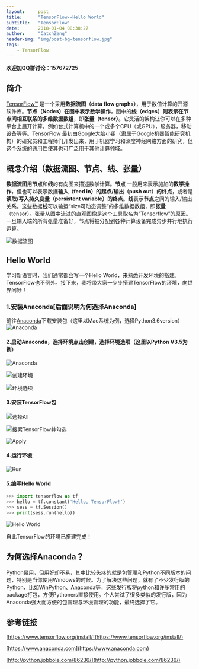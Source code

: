 ```yaml
---
layout:     post
title:      "TensorFlow--Hello World"
subtitle:   "TensorFlow"
date:       2018-01-04 08:38:27
author:     "CatchZeng"
header-img: "img/post-bg-tensorflow.jpg"
tags:
    - TensorFlow
---
```

<span id="busuanzi_container_page_pv"></span>

**欢迎加QQ群讨论：157672725**

## 简介

[TensorFlow™](http://www.tensorflow.org) 是一个采用**数据流图（data flow graphs）**，用于数值计算的开源软件库。**节点（Nodes）**在图中表示**数学操作**，图中的**线（edges）**则表示在节点间相互联系的**多维数据数组**，即**张量（tensor）**。它灵活的架构让你可以在多种平台上展开计算，例如台式计算机中的一个或多个CPU（或GPU），服务器，移动设备等等。TensorFlow 最初由Google大脑小组（隶属于Google机器智能研究机构）的研究员和工程师们开发出来，用于机器学习和深度神经网络方面的研究，但这个系统的通用性使其也可广泛用于其他计算领域。

## 概念介绍（数据流图、节点、线、张量）

**数据流图**用**节点**和**线**的有向图来描述数学计算。**节点** 一般用来表示施加的**数学操作**，但也可以表示数据**输入（feed in）的起点/输出（push out）的终点**，或者是**读取/写入持久变量（persistent variable）的终点**。**线**表示**节点**之间的输入/输出关系。这些数据**线**可以输运“size可动态调整”的多维数据数组，即**张量**（tensor）。张量从图中流过的直观图像是这个工具取名为“Tensorflow”的原因。一旦输入端的所有张量准备好，节点将被分配到各种计算设备完成异步并行地执行运算。

![数据流图](http://upload-images.jianshu.io/upload_images/943491-55c623beb0c057ae.gif?imageMogr2/auto-orient/strip%7CimageView2/2/w/1240)


## Hello World
学习新语言时，我们通常都会写一个Hello World，来熟悉开发环境的搭建。TensorFlow也不例外。接下来，我将带大家一步步搭建TensorFlow的环境，向世界问好！

### 1.安装Anaconda[后面说明为何选择Anaconda]
前往[Anaconda](https://www.anaconda.com/download/#macos)下载安装包（这里以Mac系统为例，选择Python3.6version）
![Anaconda](http://upload-images.jianshu.io/upload_images/943491-b3e0cc827478d1cc.png?imageMogr2/auto-orient/strip%7CimageView2/2/w/1240)

#### 2.启动Anaconda，选择环境点击创建，选择环境选项（这里以Python V3.5为例）
![Anaconda](http://upload-images.jianshu.io/upload_images/943491-e5abcd2b36fb1edd.png?imageMogr2/auto-orient/strip%7CimageView2/2/w/1240)

![创建环境](http://upload-images.jianshu.io/upload_images/943491-9e283e4c85ff495a.png?imageMogr2/auto-orient/strip%7CimageView2/2/w/1240)

![环境选项](http://upload-images.jianshu.io/upload_images/943491-89380eb14ba6c11f.png?imageMogr2/auto-orient/strip%7CimageView2/2/w/1240)

#### 3.安装TensorFlow包

![选择All](http://upload-images.jianshu.io/upload_images/943491-0f7a50b0c22ba245.png?imageMogr2/auto-orient/strip%7CimageView2/2/w/1240)

![搜索TensorFlow并勾选](http://upload-images.jianshu.io/upload_images/943491-d963ab9ed5345a26.png?imageMogr2/auto-orient/strip%7CimageView2/2/w/1240)

![Apply](http://upload-images.jianshu.io/upload_images/943491-cfe1cdc8c164b85c.png?imageMogr2/auto-orient/strip%7CimageView2/2/w/1240)

#### 4.运行环境

![Run](http://upload-images.jianshu.io/upload_images/943491-cf80b1798d03c5ae.png?imageMogr2/auto-orient/strip%7CimageView2/2/w/1240)

#### 5.编写Hello World
```python
>>> import tensorflow as tf
>>> hello = tf.constant('Hello, TensorFlow!')
>>> sess = tf.Session()
>>> print(sess.run(hello))
```
![Hello World](http://upload-images.jianshu.io/upload_images/943491-bf318f56b181702d.png?imageMogr2/auto-orient/strip%7CimageView2/2/w/1240)

自此TensorFlow的环境已搭建完成！

## 为何选择Anaconda？

Python易用，但用好却不易，其中比较头疼的就是包管理和Python不同版本的问题，特别是当你使用Windows的时候。为了解决这些问题，就有了不少发行版的Python，比如WinPython、Anaconda等，这些发行版将python和许多常用的package打包，方便Pythoners直接使用。个人尝试了很多类似的发行版，因为Anaconda强大而方便的包管理与环境管理的功能，最终选择了它。

## 参考链接
[https://www.tensorflow.org/install/](https://www.tensorflow.org/install/)

[https://www.anaconda.com](https://www.anaconda.com)

[http://python.jobbole.com/86236/](http://python.jobbole.com/86236/)